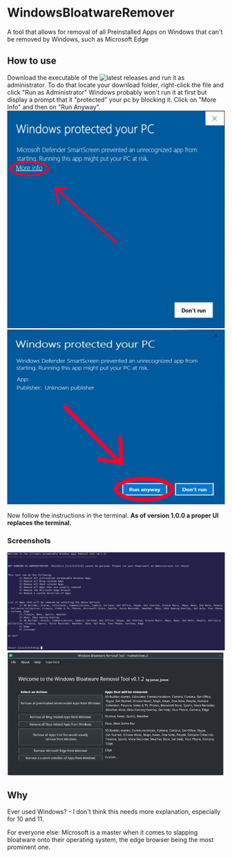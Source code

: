 # WindowsBloatwareRemover
A tool that allows for removal of all Preinstalled Apps on Windows that can't be removed by Windows, such as Microsoft Edge

## How to use
Download the executable of the ![latest releases](https://github.com/J-onasJones/WindowsBloatwareRemover/releases/latest) and run it as administrator.
To do that locate your download folder, right-click the file and click "Run as Administrator"
Windows probably won't run it at first but display a prompt that it "protected" your pc by blocking it. Click on "More Info" and then on "Run Anyway".
![Click on "More Info"](https://github.com/J-onasJones/WindowsBloatwareRemover/blob/main/ReadMeSrc/red1.png)
![Click on "Run Anyway"](https://github.com/J-onasJones/WindowsBloatwareRemover/blob/main/ReadMeSrc/red2.png)

Now follow the instructions in the terminal.
**As of version 1.0.0 a proper UI replaces the terminal.**

### Screenshots
![Terminal Screenshot <v1.0.0](https://github.com/J-onasJones/WindowsBloatwareRemover/blob/main/ReadMeSrc/TerminalScreenshot.png)
![UI Screenshot >=v1.0.0](https://github.com/J-onasJones/WindowsBloatwareRemover/blob/main/ReadMeSrc/UiScreenshot.png)

## Why
Ever used Windows? - I don't think this needs more explanation, especially for 10 and 11.

For everyone else: Microsoft is a master when it comes to slapping bloatware onto their operating system, the edge browser being the most prominent one. 